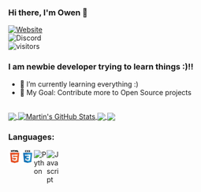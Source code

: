 ### Hi there, I'm Owen 👋

[![Website](https://i.ibb.co/d46ykZx/68747470733a2f2f73766773686172652e636f6d2f692f5173-svg.png)](https://www.gamingforecast.com)<br />
<img alt="Discord" src="https://img.shields.io/discord/812369823496405025?label=Join%20Discord"><br /> 
<img alt="visitors" src="https://visitor-badge.laobi.icu/badge?page_id=itsOwen.profile.id">


### I am newbie developer trying to learn things :)!!

- 🌱 I’m currently learning everything :)
- 🥅 My Goal: Contribute more to Open Source projects


<br />

<a href="https://github.com/itsOwen">
  <img align="center" src="https://github-readme-stats.vercel.app/api/top-langs/?username=itsOwen&hide=html,tex&title_color=ffffff&text_color=c9cacc&icon_color=44CC11&bg_color=1d1f21&langs_count=3" />
</a>
<a href="https://github.com/itsOwen">
  <img align="center" src="https://github-readme-stats.vercel.app/api?username=itsOwen&show_icons=true&line_height=27&count_private=true&title_color=ffffff&text_color=c9cacc&icon_color=44CC11&bg_color=1d1f21" alt="Martin's GitHub Stats" />
</a>

<a href="https://github.com/itsOwen/discord-blogger-integration">
  <img align="center" src="https://github-readme-stats.vercel.app/api/pin/?username=itsOwen&repo=discord-blogger-integration&title_color=ffffff&text_color=c9cacc&icon_color=44CC11&bg_color=1d1f21" />
</a>

<a href="https://github.com/itsOwen/SneakyTube-Chrome-Extension">
  <img align="center" src="https://github-readme-stats.vercel.app/api/pin/?username=itsOwen&repo=SneakyTube-Chrome-Extension&title_color=ffffff&text_color=c9cacc&icon_color=44CC11&bg_color=1d1f21" />
</a>    


### Languages:

<img align="left" alt="HTML5" width="26px" src="https://raw.githubusercontent.com/github/explore/80688e429a7d4ef2fca1e82350fe8e3517d3494d/topics/html/html.png" />
<img align="left" alt="CSS3" width="26px" src="https://raw.githubusercontent.com/github/explore/80688e429a7d4ef2fca1e82350fe8e3517d3494d/topics/css/css.png" />
<img align="left" alt="Python" width="26px" src="https://cdn4.iconfinder.com/data/icons/logos-and-brands/512/267_Python_logo-256.png" />
<img align="left" alt="Javascript" width="26px" src="https://cdn.iconscout.com/icon/free/png-256/javascript-2752148-2284965.png" />
